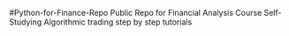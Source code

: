 #Python-for-Finance-Repo
Public Repo for Financial Analysis Course
Self-Studying Algorithmic trading step by step tutorials


